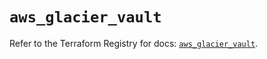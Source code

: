 # `aws_glacier_vault`

Refer to the Terraform Registry for docs: [`aws_glacier_vault`](https://registry.terraform.io/providers/hashicorp/aws/6.8.0/docs/resources/glacier_vault).
